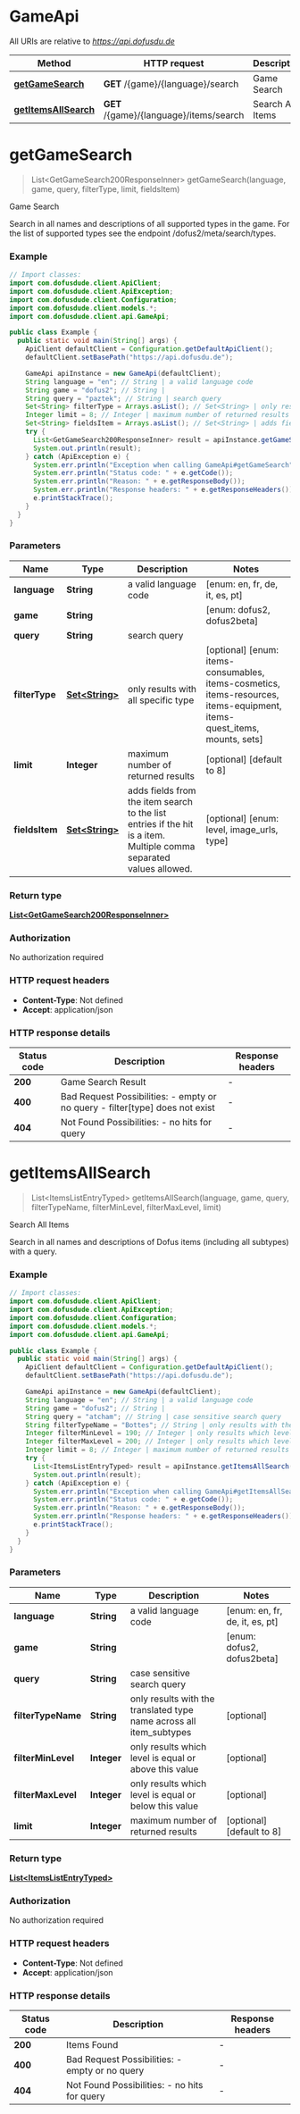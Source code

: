 # GameApi

All URIs are relative to *https://api.dofusdu.de*

| Method | HTTP request | Description |
|------------- | ------------- | -------------|
| [**getGameSearch**](GameApi.md#getGameSearch) | **GET** /{game}/{language}/search | Game Search |
| [**getItemsAllSearch**](GameApi.md#getItemsAllSearch) | **GET** /{game}/{language}/items/search | Search All Items |


<a id="getGameSearch"></a>
# **getGameSearch**
> List&lt;GetGameSearch200ResponseInner&gt; getGameSearch(language, game, query, filterType, limit, fieldsItem)

Game Search

Search in all names and descriptions of all supported types in the game. For the list of supported types see the endpoint /dofus2/meta/search/types.

### Example
```java
// Import classes:
import com.dofusdude.client.ApiClient;
import com.dofusdude.client.ApiException;
import com.dofusdude.client.Configuration;
import com.dofusdude.client.models.*;
import com.dofusdude.client.api.GameApi;

public class Example {
  public static void main(String[] args) {
    ApiClient defaultClient = Configuration.getDefaultApiClient();
    defaultClient.setBasePath("https://api.dofusdu.de");

    GameApi apiInstance = new GameApi(defaultClient);
    String language = "en"; // String | a valid language code
    String game = "dofus2"; // String | 
    String query = "paztek"; // String | search query
    Set<String> filterType = Arrays.asList(); // Set<String> | only results with all specific type
    Integer limit = 8; // Integer | maximum number of returned results
    Set<String> fieldsItem = Arrays.asList(); // Set<String> | adds fields from the item search to the list entries if the hit is a item. Multiple comma separated values allowed.
    try {
      List<GetGameSearch200ResponseInner> result = apiInstance.getGameSearch(language, game, query, filterType, limit, fieldsItem);
      System.out.println(result);
    } catch (ApiException e) {
      System.err.println("Exception when calling GameApi#getGameSearch");
      System.err.println("Status code: " + e.getCode());
      System.err.println("Reason: " + e.getResponseBody());
      System.err.println("Response headers: " + e.getResponseHeaders());
      e.printStackTrace();
    }
  }
}
```

### Parameters

| Name | Type | Description  | Notes |
|------------- | ------------- | ------------- | -------------|
| **language** | **String**| a valid language code | [enum: en, fr, de, it, es, pt] |
| **game** | **String**|  | [enum: dofus2, dofus2beta] |
| **query** | **String**| search query | |
| **filterType** | [**Set&lt;String&gt;**](String.md)| only results with all specific type | [optional] [enum: items-consumables, items-cosmetics, items-resources, items-equipment, items-quest_items, mounts, sets] |
| **limit** | **Integer**| maximum number of returned results | [optional] [default to 8] |
| **fieldsItem** | [**Set&lt;String&gt;**](String.md)| adds fields from the item search to the list entries if the hit is a item. Multiple comma separated values allowed. | [optional] [enum: level, image_urls, type] |

### Return type

[**List&lt;GetGameSearch200ResponseInner&gt;**](GetGameSearch200ResponseInner.md)

### Authorization

No authorization required

### HTTP request headers

 - **Content-Type**: Not defined
 - **Accept**: application/json

### HTTP response details
| Status code | Description | Response headers |
|-------------|-------------|------------------|
| **200** | Game Search Result |  -  |
| **400** | Bad Request  Possibilities: - empty or no query - filter[type] does not exist  |  -  |
| **404** | Not Found  Possibilities: - no hits for query |  -  |

<a id="getItemsAllSearch"></a>
# **getItemsAllSearch**
> List&lt;ItemsListEntryTyped&gt; getItemsAllSearch(language, game, query, filterTypeName, filterMinLevel, filterMaxLevel, limit)

Search All Items

Search in all names and descriptions of Dofus items (including all subtypes) with a query.

### Example
```java
// Import classes:
import com.dofusdude.client.ApiClient;
import com.dofusdude.client.ApiException;
import com.dofusdude.client.Configuration;
import com.dofusdude.client.models.*;
import com.dofusdude.client.api.GameApi;

public class Example {
  public static void main(String[] args) {
    ApiClient defaultClient = Configuration.getDefaultApiClient();
    defaultClient.setBasePath("https://api.dofusdu.de");

    GameApi apiInstance = new GameApi(defaultClient);
    String language = "en"; // String | a valid language code
    String game = "dofus2"; // String | 
    String query = "atcham"; // String | case sensitive search query
    String filterTypeName = "Bottes"; // String | only results with the translated type name across all item_subtypes
    Integer filterMinLevel = 190; // Integer | only results which level is equal or above this value
    Integer filterMaxLevel = 200; // Integer | only results which level is equal or below this value
    Integer limit = 8; // Integer | maximum number of returned results
    try {
      List<ItemsListEntryTyped> result = apiInstance.getItemsAllSearch(language, game, query, filterTypeName, filterMinLevel, filterMaxLevel, limit);
      System.out.println(result);
    } catch (ApiException e) {
      System.err.println("Exception when calling GameApi#getItemsAllSearch");
      System.err.println("Status code: " + e.getCode());
      System.err.println("Reason: " + e.getResponseBody());
      System.err.println("Response headers: " + e.getResponseHeaders());
      e.printStackTrace();
    }
  }
}
```

### Parameters

| Name | Type | Description  | Notes |
|------------- | ------------- | ------------- | -------------|
| **language** | **String**| a valid language code | [enum: en, fr, de, it, es, pt] |
| **game** | **String**|  | [enum: dofus2, dofus2beta] |
| **query** | **String**| case sensitive search query | |
| **filterTypeName** | **String**| only results with the translated type name across all item_subtypes | [optional] |
| **filterMinLevel** | **Integer**| only results which level is equal or above this value | [optional] |
| **filterMaxLevel** | **Integer**| only results which level is equal or below this value | [optional] |
| **limit** | **Integer**| maximum number of returned results | [optional] [default to 8] |

### Return type

[**List&lt;ItemsListEntryTyped&gt;**](ItemsListEntryTyped.md)

### Authorization

No authorization required

### HTTP request headers

 - **Content-Type**: Not defined
 - **Accept**: application/json

### HTTP response details
| Status code | Description | Response headers |
|-------------|-------------|------------------|
| **200** | Items Found |  -  |
| **400** | Bad Request  Possibilities: - empty or no query  |  -  |
| **404** | Not Found  Possibilities: - no hits for query |  -  |


